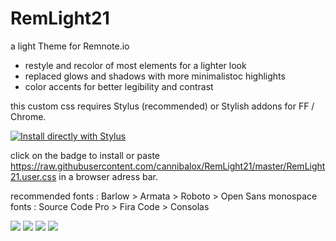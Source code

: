 # RemLight21

a light Theme for Remnote.io

*	restyle and recolor of most elements for a lighter look
*	replaced glows and shadows with more minimalistoc highlights
*	color accents for better legibility and contrast

this custom css requires Stylus (recommended) or Stylish addons for FF / Chrome.

[![Install directly with Stylus](https://img.shields.io/badge/Install%20directly%20with-Stylus-00adad.svg)](https://raw.githubusercontent.com/cannibalox/RemLight21/master/RemLight21.user.css) 

click on the badge to install or paste https://raw.githubusercontent.com/cannibalox/RemLight21/master/RemLight21.user.css in a browser adress bar.

recommended	fonts : Barlow > Armata > Roboto > Open Sans
monospace fonts : Source Code Pro > Fira Code > Consolas

![](https://github.com/cannibalox/RemLight21/blob/master/RemLight21-01.png)
![](https://github.com/cannibalox/RemLight21/blob/master/RemLight21-04.png)
![](https://github.com/cannibalox/RemLight21/blob/master/RemLight21-02.png)
![](https://github.com/cannibalox/RemLight21/blob/master/RemLight21-03.png)



